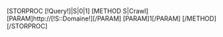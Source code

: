 [STORPROC [!Query!]|S|0|1]
	[METHOD S|Crawl]
		[PARAM]http://[!S::Domaine!][/PARAM]
		[PARAM]1[/PARAM]
	[/METHOD]
[/STORPROC]
